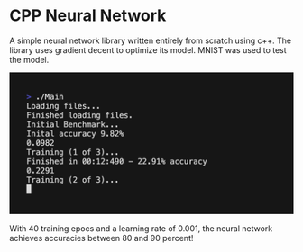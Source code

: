 # CPP Neural Network

A simple neural network library written entirely from scratch using c++. The library uses gradient decent to optimize its model. MNIST was used to test the model.

![](demo.gif)

With 40 training epocs and a learning rate of 0.001, the neural network achieves accuracies between 80 and 90 percent!
